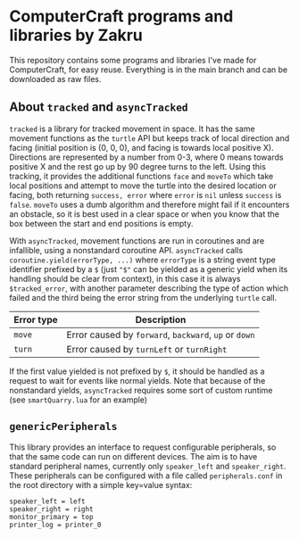 # ComputerCraft programs and libraries by Zakru

This repository contains some programs and libraries I've made for ComputerCraft, for easy reuse. Everything is in the main branch and can be downloaded as raw files.

## About `tracked` and `asyncTracked`

`tracked` is a library for tracked movement in space. It has the same movement functions as the `turtle` API but keeps track of local direction and facing (initial position is (0, 0, 0), and facing is towards local positive X). Directions are represented by a number from 0-3, where 0 means towards positive X and the rest go up by 90 degree turns to the left. Using this tracking, it provides the additional functions `face` and `moveTo` which take local positions and attempt to move the turtle into the desired location or facing, both returning `success, error` where `error` is `nil` unless `success` is `false`. `moveTo` uses a dumb algorithm and therefore might fail if it encounters an obstacle, so it is best used in a clear space or when you know that the box between the start and end positions is empty.

With `asyncTracked`, movement functions are run in coroutines and are infallible, using a nonstandard coroutine API. `asyncTracked` calls `coroutine.yield(errorType, ...)` where `errorType` is a string event type identifier prefixed by a `$` (just `"$"` can be yielded as a generic yield when its handling should be clear from context), in this case it is always `$tracked_error`, with another parameter describing the type of action which failed and the third being the error string from the underlying `turtle` call.

|Error type|Description|
|-|-|
|`move`|Error caused by `forward`, `backward`, `up` or `down`|
|`turn`|Error caused by `turnLeft` or `turnRight`|

If the first value yielded is not prefixed by `$`, it should be handled as a request to wait for events like normal yields. Note that because of the nonstandard yields, `asyncTracked` requires some sort of custom runtime (see `smartQuarry.lua` for an example)

## `genericPeripherals`

This library provides an interface to request configurable peripherals, so that the same code can run on different devices. The aim is to have standard peripheral names, currently only `speaker_left` and `speaker_right`. These peripherals can be configured with a file called `peripherals.conf` in the root directory with a simple key=value syntax:

```
speaker_left = left
speaker_right = right
monitor_primary = top
printer_log = printer_0
```
